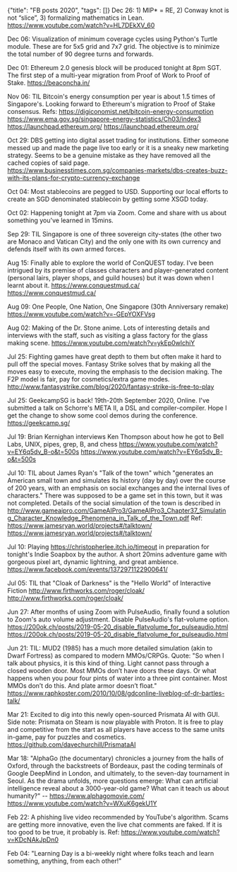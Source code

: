 {"title": "FB posts 2020", "tags": []}
Dec 26: 1) MIP* = RE, 2) Conway knot is not “slice”, 3) formalizing mathematics in Lean.
https://www.youtube.com/watch?v=HL7DEkXV_60

Dec 06: Visualization of minimum coverage cycles using Python's Turtle module. These are for 5x5 grid and 7x7 grid. The objective is to minimize the total number of 90 degree turns and forwards.

Dec 01: Ethereum 2.0 genesis block will be produced tonight at 8pm SGT. The first step of a multi-year migration from Proof of Work to Proof of Stake.
https://beaconcha.in/

Nov 06: TIL Bitcoin's energy consumption per year is about 1.5 times of Singapore's. Looking forward to Ethereum's migration to Proof of Stake consensus. Refs: https://digiconomist.net/bitcoin-energy-consumption https://www.ema.gov.sg/singapore-energy-statistics/Ch03/index3 https://launchpad.ethereum.org/
https://launchpad.ethereum.org/

Oct 29: DBS getting into digital asset trading for institutions. Either someone messed up and made the page live too early or it is a sneaky new marketing strategy. Seems to be a genuine mistake as they have removed all the cached copies of said page.
https://www.businesstimes.com.sg/companies-markets/dbs-creates-buzz-with-its-plans-for-crypto-currency-exchange

Oct 04: Most stablecoins are pegged to USD. Supporting our local efforts to create an SGD denominated stablecoin by getting some XSGD today.

Oct 02: Happening tonight at 7pm via Zoom. Come and share with us about something you've learned in 15mins.

Sep 29: TIL Singapore is one of three sovereign city-states (the other two are Monaco and Vatican City) and the only one with its own currency and defends itself with its own armed forces.

Aug 15: Finally able to explore the world of ConQUEST today. I've been intrigued by its premise of classes characters and player-generated content (personal lairs, player shops, and guild houses) but it was down when I learnt about it. https://www.conquestmud.ca/
https://www.conquestmud.ca/

Aug 09: One People, One Nation, One Singapore (30th Anniversary remake)
https://www.youtube.com/watch?v=-GEpYOXFVsg

Aug 02: Making of the Dr. Stone anime. Lots of interesting details and interviews with the staff, such as visiting a glass factory for the glass making scene.
https://www.youtube.com/watch?v=ykEp0wlchiY

Jul 25: Fighting games have great depth to them but often make it hard to pull off the special moves. Fantasy Strike solves that by making all the moves easy to execute, moving the emphasis to the decision making. The F2P model is fair, pay for cosmetics/extra game modes.
http://www.fantasystrike.com/blog/2020/fantasy-strike-is-free-to-play

Jul 25: GeekcampSG is back! 19th-20th September 2020, Online. I've submitted a talk on Schorre's META II, a DSL and compiler-compiler. Hope I get the change to show some cool demos during the conference.
https://geekcamp.sg/

Jul 19: Brian Kernighan interviews Ken Thompson about how he got to Bell Labs, UNIX, pipes, grep, B, and chess https://www.youtube.com/watch?v=EY6q5dv_B-o&t=500s
https://www.youtube.com/watch?v=EY6q5dv_B-o&t=500s

Jul 10: TIL about James Ryan's "Talk of the town" which "generates an American small town and simulates its history (day by day) over the course of 200 years, with an emphasis on social exchanges and the internal lives of characters." There was supposed to be a game set in this town, but it was not completed. Details of the social simulation of the town is described in http://www.gameaipro.com/GameAIPro3/GameAIPro3_Chapter37_Simulating_Character_Knowledge_Phenomena_in_Talk_of_the_Town.pdf Ref: https://www.jamesryan.world/projects#/talktown/
https://www.jamesryan.world/projects#/talktown/

Jul 10: Playing https://christopherlee.itch.io/timeout in preparation for tonight's Indie Soapbox by the author. A short 20mins adventure game with gorgeous pixel art, dynamic lightning, and great ambience. https://www.facebook.com/events/1372971122900641/

Jul 05: TIL that "Cloak of Darkness" is the "Hello World" of Interactive Fiction http://www.firthworks.com/roger/cloak/
http://www.firthworks.com/roger/cloak/

Jun 27: After months of using Zoom with PulseAudio, finally found a solution to Zoom's auto volume adjustment. Disable PulseAudio's flat-volume option. https://200ok.ch/posts/2019-05-20_disable_flatvolume_for_pulseaudio.html
https://200ok.ch/posts/2019-05-20_disable_flatvolume_for_pulseaudio.html

Jun 21: TIL: MUD2 (1985) has a much more detailed simulation (akin to Dwarf Fortress) as compared to modern MMOs/CRPGs. Quote: "So when I talk about physics, it is this kind of thing. Light cannot pass through a closed wooden door. Most MMOs don’t have doors these days. Or what happens when you pour four pints of water into a three pint container. Most MMOs don’t do this. And plate armor doesn’t float."
https://www.raphkoster.com/2010/10/08/gdconline-liveblog-of-dr-bartles-talk/

Mar 21: Excited to dig into this newly open-sourced Prismata AI with GUI. Side note: Prismata on Steam is now playable with Proton. It is free to play and competitive from the start as all players have access to the same units in-game, pay for puzzles and cosmetics.
https://github.com/davechurchill/PrismataAI

Mar 18: "AlphaGo (the documentary) chronicles a journey from the halls of Oxford, through the backstreets of Bordeaux, past the coding terminals of Google DeepMind in London, and ultimately, to the seven-day tournament in Seoul. As the drama unfolds, more questions emerge: What can artificial intelligence reveal about a 3000-year-old game? What can it teach us about humanity?" -- https://www.alphagomovie.com/
https://www.youtube.com/watch?v=WXuK6gekU1Y

Feb 22: A phishing live video recommended by YouTube's algorithm. Scams are getting more innovative, even the live chat comments are faked. If it is too good to be true, it probably is. Ref: https://www.youtube.com/watch?v=KDcNAkJpDn0

Feb 04: "Learning Day is a bi-weekly night where folks teach and learn something, anything, from each other!"

